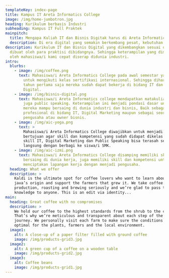 ```yaml
---
templateKey: index-page
title: Kampus IT Areta Informatics College
image: /img/home-jumbotron.jpg
heading: Kurikulum berbasis Industri
subheading: Kampus IT Full Praktek
mainpitch:
  title: Mengapa Kuliah IT dan Bisnis Digitak harus di Areta Informatics College?
  description: Di era digital yang semakin berkembang pesat, kebutuhan akan tenaga ahli di bidang Teknologi Informasi (IT) dan Bisnis Digital semakin tinggi. Bagi kamu yang ingin sukses dalam dunia teknologi dan bisnis digital, memilih kampus yang tepat adalah langkah pertama yang sangat penting. Areta Informatics College hadir sebagai pilihan terbaik untuk mewujudkan impian karirmu di bidang ini Kampus IT dan Bisnis Digital Areta Informatics College menerapkan pendidikan dengan konsepb belajar full praktek dengan kurikulum industri dan pengajar dari praktisi.
description: Kurikulum IT dan Bisnis Digital yang dikembangkan sesuai dengan kebutuhan industri yang
  dibuat oleh para praktisi dibidangnya. Sehingga keterampilan yang dimiliki
  oleh mahasiswa/i kami cepat diserap didunia industri.
intro:
  blurbs:
    - image: /img/coffee.png
      text: Mahasiswa/i Areta Informatics College pada awal semestar yakni semester 1 dan semester 2 wajib
        untuk mengikuti kelas sertifikasi internasional. Sehingga diharapkan di
        tahun pertama saja mereka sudah dapat bekerja di bidang IT dan Bisnis
        Digital.
    - image: /img/bisnis-digital.png
      text: Mahasiswa/i Areta Informatics college mendapatkan matakuliah enterpreneurship, leadership dan
        juga public speaking. Keterampilan ini menjadi pondasi dasar untuk
        mereka mampu bersaing di dunia industri dan bisnis, Baik sebagai tenaga
        profesional di bidang IT, Digital Marketing maupun sebagai seorang
        pengusaha atau owner bisnis.
    - image: /img/aic-yoga.png
      text: >
        Mahasiswa/i Areta Informatics College diwajibkan untuk menjadi guru tamu di SMK-SMK,
        bertujuan agar skill dan kompetensi yang sudah didapat dikelas seperti
        skill IT, Digital Marketing dan Public Speaking bisa terasah secara
        langsung dengan berbagi ke siswa/i SMK.
    - image: /img/aic-izmi.png
      text: Mahasiswa/i Areta Informatics College disamping memiliki skill dan kompetensi untuk dapat
        bersaing di dunia kerja, juga memiliki skill dan kompetensi untuk
        menciptakan lapangan kerja dengan menjadi pengusaha.
  heading: What we offer
  description: >
    Kaldi is the ultimate spot for coffee lovers who want to learn about their
    java’s origin and support the farmers that grew it. We take coffee
    production, roasting and brewing seriously and we’re glad to pass that
    knowledge to anyone. This is an edit via identity...
main:
  heading: Great coffee with no compromises
  description: >
    We hold our coffee to the highest standards from the shrub to the cup.
    That’s why we’re meticulous and transparent about each step of the coffee’s
    journey. We personally visit each farm to make sure the conditions are
    optimal for the plants, farmers and the local environment.
  image1:
    alt: A close-up of a paper filter filled with ground coffee
    image: /img/products-grid3.jpg
  image2:
    alt: A green cup of a coffee on a wooden table
    image: /img/products-grid2.jpg
  image3:
    alt: Coffee beans
    image: /img/products-grid1.jpg
---
```

